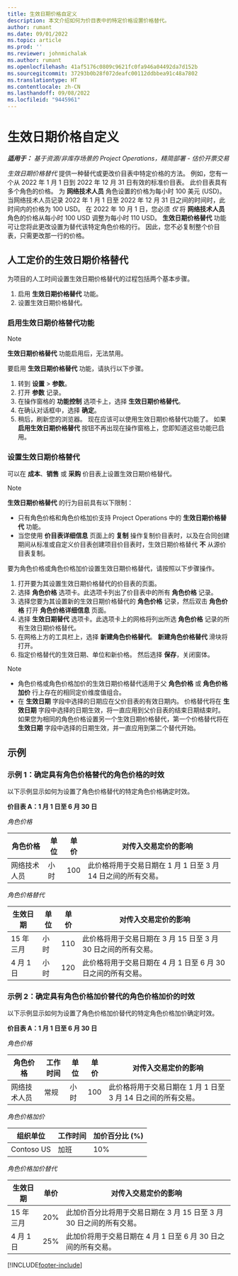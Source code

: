 ```yaml
---
title: 生效日期价格自定义
description: 本文介绍如何为价目表中的特定价格设置价格替代。
author: rumant
ms.date: 09/01/2022
ms.topic: article
ms.prod: ''
ms.reviewer: johnmichalak
ms.author: rumant
ms.openlocfilehash: 41af5176c0809c9621fc0fa946a04492da7d152b
ms.sourcegitcommit: 37293b0b28f072deafc00112ddbbea91c48a7802
ms.translationtype: HT
ms.contentlocale: zh-CN
ms.lasthandoff: 09/08/2022
ms.locfileid: "9445961"
---
```

# <a name="date-effective-price-overrides"></a>生效日期价格自定义 

_**适用于：** 基于资源/非库存场景的 Project Operations，精简部署 - 估价开票交易_

*生效日期价格替代* 提供一种替代或更改价目表中特定价格的方法。 例如，您有一个从 2022 年 1 月 1 日到 2022 年 12 月 31 日有效的标准价目表。 此价目表具有多个角色的价格。 为 **网络技术人员** 角色设置的价格为每小时 100 美元 (USD)。 当网络技术人员记录 2022 年 1 月 1 日至 2022 年 12 月 31 日之间的时间时，此时间内的价格为 100 USD。 在 2022 年 10 月 1 日，您必须 *仅* 将 **网络技术人员** 角色的价格从每小时 100 USD 调整为每小时 110 USD。 **生效日期价格替代** 功能可让您将此更改设置为替代该特定角色价格的行。 因此，您不必复制整个价目表，只需更改那一行的价格。

## <a name="date-effective-price-overrides-for-labor-pricing"></a>人工定价的生效日期价格替代

为项目的人工时间设置生效日期价格替代的过程包括两个基本步骤。

1. 启用 **生效日期价格替代** 功能。
1. 设置生效日期价格替代。

### <a name="enable-the-date-effective-price-overrides-feature"></a>启用生效日期价格替代功能

> [!NOTE]
> **生效日期价格替代** 功能启用后，无法禁用。

要启用 **生效日期价格替代** 功能，请执行以下步骤。

1. 转到 **设置** \> **参数**。
1. 打开 **参数** 记录。
1. 在操作窗格的 **功能控制** 选项卡上，选择 **生效日期价格替代**。
1. 在确认对话框中，选择 **确定**。
1. 稍后，刷新您的浏览器。 现在应该可以使用生效日期价格替代功能了。 如果 **启用生效日期价格替代** 按钮不再出现在操作窗格上，您即知道这些功能已启用。

### <a name="set-up-a-date-effective-price-override"></a>设置生效日期价格替代

可以在 **成本**、**销售** 或 **采购** 价目表上设置生效日期价格替代。

> [!NOTE]
>**生效日期价格替代** 的行为目前具有以下限制：
>
> - 只有角色价格和角色价格加价支持 Project Operations 中的 **生效日期价格替代** 功能。
> - 当您使用 **价目表详细信息** 页面上的 **复制** 操作复制价目表时，以及在合同创建期间从标准或自定义价目表创建项目价目表时，生效日期价格替代 **不** 从源价目表复制。

要为角色价格或角色价格加价设置生效日期价格替代，请按照以下步骤操作。

1. 打开要为其设置生效日期价格替代的价目表的页面。
1. 选择 **角色价格** 选项卡。此选项卡列出了价目表中的所有 **角色价格** 记录。
1. 选择您要为其设置新的生效日期价格替代的 **角色价格** 记录，然后双击 **角色价格** 打开 **角色价格详细信息** 页面。
1. 选择 **生效日期替代** 选项卡。此选项卡上的网格将列出所选 **角色价格** 记录的所有生效日期价格替代。
1. 在网格上方的工具栏上，选择 **新建角色价格替代**。 **新建角色价格替代** 滑块将打开。
1. 指定价格替代的生效日期、单位和新价格。 然后选择 **保存**，关闭窗体。

> [!NOTE]
> - 角色价格或角色价格加价的生效日期价格替代适用于父 **角色价格** 或 **角色价格加价** 行上存在的相同定价维度值组合。
> - 在 **生效日期** 字段中选择的日期应在父价目表的有效日期内。 价格替代将在 **生效日期** 字段中选择的日期生效，将一直应用到父价目表的结束日期结束时。 如果您为相同的角色价格设置另一个生效日期价格替代，第一个价格替代将在 **生效日期** 字段中选择的日期生效，并一直应用到第二个替代开始。

## <a name="examples"></a>示例

### <a name="example-1-determining-date-effectivity-for-a-role-price-that-has-role-price-overrides"></a>示例 1：确定具有角色价格替代的角色价格的时效

以下示例显示如何为设置了角色价格替代的特定角色价格确定时效。

**价目表 A：1 月 1 日至 6 月 30 日**

*角色价格*

| 角色价格 | 单位 | 单价 | 对传入交易定价的影响 |
|---|---|---|---|
| 网络技术人员 | 小时 | 100 | 此价格将用于交易日期在 1 月 1 日至 3 月 14 日之间的所有交易。 |

*角色价格替代*

| 生效日期 | 单位 | 单价 | 对传入交易定价的影响 |
|---|---|---|---|
| 15 年三月 | 小时 | 110 | 此价格将用于交易日期在 3 月 15 日至 3 月 30 日之间的所有交易。 |
| 4 月 1 日 | 小时 | 120 | 此价格将用于交易日期在 4 月 1 日至 6 月 30 日之间的所有交易。 |

### <a name="example-2-determining-date-effectivity-for-a-role-price-markup-that-has-role-price-markup-overrides"></a>示例 2：确定具有角色价格加价替代的角色价格加价的时效

以下示例显示如何为设置了角色价格加价替代的特定角色价格加价确定时效。

**价目表 A：1 月 1 日至 6 月 30 日**

*角色价格*

| 角色价格 | 工作时间 | 单位 | 单价 | 对传入交易定价的影响 |
|---|---|---|---|---|
| 网络技术人员 | 常规 | 小时 | 100 | 此价格将用于交易日期在 1 月 1 日至 3 月 14 日之间的所有交易。 |

*角色价格加价*

| 组织单位 | 工作时间 | 加价百分比 (%) |
|---|---|---|
| Contoso US | 加班 | 10% |

*角色价格加价替代*

| 生效日期 | 单价 | 对传入交易定价的影响 |
|---|---|---|
| 15 年三月 | 20% | 此加价百分比将用于交易日期在 3 月 15 日至 3 月 30 日之间的所有交易。 |
| 4 月 1 日 | 25% | 此加价将用于交易日期在 4 月 1 日至 6 月 30 日之间的所有交易。 |

[!INCLUDE[footer-include](../includes/footer-banner.md)]
